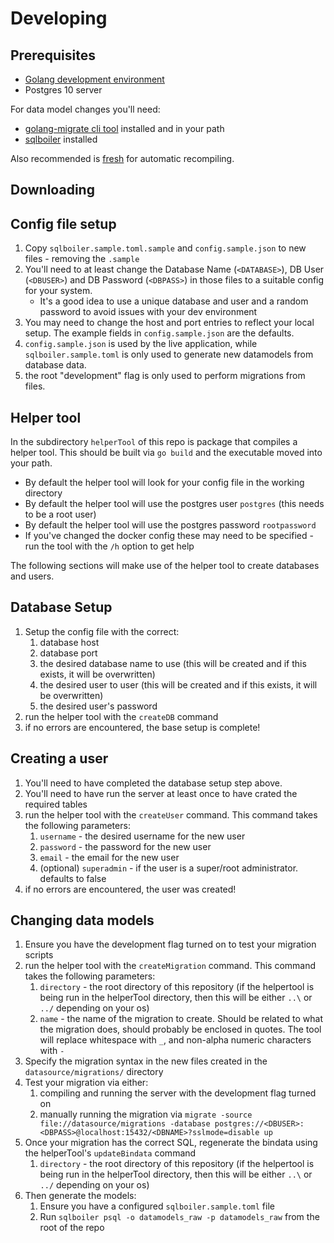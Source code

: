 
# Developing

## Prerequisites

  * [Golang development environment](https://golang.org/dl/)
  * Postgres 10 server
 
For data model changes you'll need:
  * [golang-migrate cli tool](https://github.com/golang-migrate/migrate/releases) installed and in your path
  * [sqlboiler](https://github.com/volatiletech/sqlboiler#download) installed
  
Also recommended is [fresh](https://github.com/gravityblast/fresh) for automatic recompiling.

## Downloading 

## Config file setup

  1. Copy `sqlboiler.sample.toml.sample` and `config.sample.json` to new files - removing the `.sample`
  2. You'll need to at least change the Database Name (`<DATABASE>`), DB User (`<DBUSER>`) and DB Password (`<DBPASS>`) in those files to a suitable config for your system.
     * It's a good idea to use a unique database and user and a random password to avoid issues with your dev environment
  3. You may need to change the host and port entries to reflect your local setup. The example fields in `config.sample.json` are the defaults. 
  4. `config.sample.json` is used by the live application, while `sqlboiler.sample.toml` is only used to generate new datamodels from database data.
  5. the root "development" flag is only used to perform migrations from files.  
  
## Helper tool 

In the subdirectory `helperTool` of this repo is package that compiles a helper tool.
This should be built via `go build` and the executable moved into your path.

  - By default the helper tool will look for your config file in the working directory
  - By default the helper tool will use the postgres user `postgres` (this needs to be a root user)
  - By default the helper tool will use the postgres password `rootpassword`
  - If you've changed the docker config these may need to be specified - run the tool with the `/h` option to get help

The following sections will make use of the helper tool to create databases and users.
  
## Database Setup

  1. Setup the config file with the correct:
     1. database host
     2. database port
     3. the desired database name to use (this will be created and if this exists, it will be overwritten)
     4. the desired user to user (this will be created and if this exists, it will be overwritten)
     5. the desired user's password
  2. run the helper tool with the `createDB` command
  3. if no errors are encountered, the base setup is complete!

## Creating a user

  1. You'll need to have completed the database setup step above.
  2. You'll need to have run the server at least once to have crated the required tables
  3. run the helper tool with the `createUser` command. This command takes the following parameters:
      1. `username` - the desired username for the new user
      2. `password` - the password for the new user
      3. `email` - the email for the new user
      4. (optional) `superadmin` - if the user is a super/root administrator. defaults to false
  4. if no errors are encountered, the user was created!

## Changing data models

  1. Ensure you have the development flag turned on to test your migration scripts
  2. run the helper tool with the `createMigration` command. This command takes the following parameters:
      1. `directory` - the root directory of this repository (if the helpertool is being run in the helperTool directory, 
      then this will be either `..\` or `../` depending on your os)
      2. `name` - the name of the migration to create. Should be related to what the migration does, should probably be 
      enclosed in quotes. The tool will replace whitespace with `_`, and non-alpha numeric characters with `-` 
  3. Specify the migration syntax in the new files created in the `datasource/migrations/` directory
  4. Test your migration via either:
      1. compiling and running the server with the development flag turned on
      2. manually running the migration via `migrate -source file://datasource/migrations -database postgres://<DBUSER>:<DBPASS>@localhost:15432/<DBNAME>?sslmode=disable up`
  5. Once your migration has the correct SQL, regenerate the bindata using the helperTool's `updateBindata` command
      1. `directory` - the root directory of this repository (if the helpertool is being run in the helperTool directory, 
      then this will be either `..\` or `../` depending on your os)
  6. Then generate the models:
     1. Ensure you have a configured `sqlboiler.sample.toml` file
     2. Run `sqlboiler psql -o datamodels_raw -p datamodels_raw` from the root of the repo